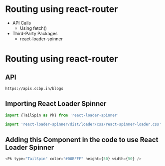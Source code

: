 # Routing using react-router 

- API Calls
  - Using fetch()
- Third-Party Packages
  - react-loader-spinner
 # Routing using react-router 

## API

```
https://apis.ccbp.in/blogs

```

## Importing React Loader Spinner

```js
import {TailSpin as Pk} from 'react-loader-spinner'

import 'react-loader-spinner/dist/loader/css/react-spinner-loader.css'
```

## Adding this Component in the code to use React Loader Spinner

```js
<Pk type="TailSpin" color="#00BFFF" height={50} width={50} />
```

